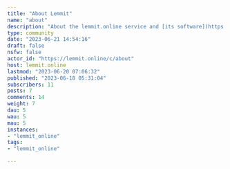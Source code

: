 ```yaml
---
title: "About Lemmit" 
name: "about"
description: "About the lemmit.online service and [its software](https://gitlab.com/sab_from_earth/lemmit).***Got questions, complaints, suggestions? This is the place."
type: community
date: "2023-06-21 14:54:16"
draft: false
nsfw: false
actor_id: "https://lemmit.online/c/about"
host: lemmit.online
lastmod: "2023-06-20 07:06:32"
published: "2023-06-18 05:31:04"
subscribers: 11
posts: 7
comments: 14
weight: 7
dau: 5
wau: 5
mau: 5
instances:
- "lemmit_online"
tags: 
- "lemmit_online"

---
```

